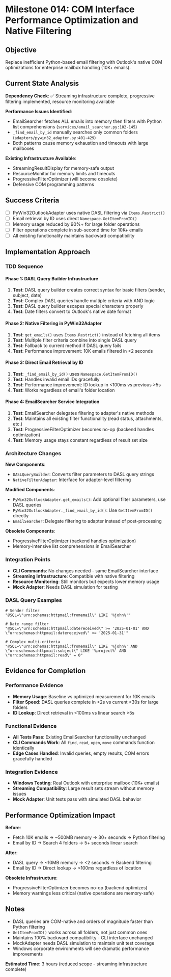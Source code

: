 # Milestone 014: COM Interface Performance Optimization and Native Filtering

## Objective
Replace inefficient Python-based email filtering with Outlook's native COM optimizations for enterprise mailbox handling (10K+ emails).

## Current State Analysis
**Dependency Check**: ✅ Streaming infrastructure complete, progressive filtering implemented, resource monitoring available

**Performance Issues Identified**:
- EmailSearcher fetches ALL emails into memory then filters with Python list comprehensions (`services/email_searcher.py:102-145`)
- `_find_email_by_id` manually searches only common folders (`adapters/pywin32_adapter.py:401-429`)
- Both patterns cause memory exhaustion and timeouts with large mailboxes

**Existing Infrastructure Available**:
- StreamingResultDisplay for memory-safe output
- ResourceMonitor for memory limits and timeouts
- ProgressiveFilterOptimizer (will become obsolete)
- Defensive COM programming patterns

## Success Criteria
- [ ] PyWin32OutlookAdapter uses native DASL filtering via `Items.Restrict()`
- [ ] Email retrieval by ID uses direct `Namespace.GetItemFromID()`
- [ ] Memory usage reduced by 90%+ for large folder operations
- [ ] Filter operations complete in sub-second time for 10K+ emails
- [ ] All existing functionality maintains backward compatibility

## Implementation Approach

### TDD Sequence

#### Phase 1: DASL Query Builder Infrastructure
1. **Test**: DASL query builder creates correct syntax for basic filters (sender, subject, date)
2. **Test**: Complex DASL queries handle multiple criteria with AND logic
3. **Test**: DASL query builder escapes special characters properly
4. **Test**: Date filters convert to Outlook's native date format

#### Phase 2: Native Filtering in PyWin32Adapter
1. **Test**: `get_emails()` uses `Items.Restrict()` instead of fetching all items
2. **Test**: Multiple filter criteria combine into single DASL query
3. **Test**: Fallback to current method if DASL query fails
4. **Test**: Performance improvement: 10K emails filtered in <2 seconds

#### Phase 3: Direct Email Retrieval by ID
1. **Test**: `_find_email_by_id()` uses `Namespace.GetItemFromID()` 
2. **Test**: Handles invalid email IDs gracefully
3. **Test**: Performance improvement: ID lookup in <100ms vs previous >5s
4. **Test**: Works regardless of email's folder location

#### Phase 4: EmailSearcher Service Integration
1. **Test**: EmailSearcher delegates filtering to adapter's native methods
2. **Test**: Maintains all existing filter functionality (read status, attachments, etc.)
3. **Test**: ProgressiveFilterOptimizer becomes no-op (backend handles optimization)
4. **Test**: Memory usage stays constant regardless of result set size

### Architecture Changes

**New Components**:
- `DASLQueryBuilder`: Converts filter parameters to DASL query strings
- `NativeFilterAdapter`: Interface for adapter-level filtering

**Modified Components**:
- `PyWin32OutlookAdapter.get_emails()`: Add optional filter parameters, use DASL queries
- `PyWin32OutlookAdapter._find_email_by_id()`: Use `GetItemFromID()` directly
- `EmailSearcher`: Delegate filtering to adapter instead of post-processing

**Obsolete Components**:
- ProgressiveFilterOptimizer (backend handles optimization)
- Memory-intensive list comprehensions in EmailSearcher

### Integration Points
- **CLI Commands**: No changes needed - same EmailSearcher interface
- **Streaming Infrastructure**: Compatible with native filtering
- **Resource Monitoring**: Still monitors but expects lower memory usage
- **Mock Adapter**: Needs DASL simulation for testing

### DASL Query Examples
```
# Sender filter
"@SQL=\"urn:schemas:httpmail:fromemail\" LIKE '%john%'"

# Date range filter  
"@SQL=\"urn:schemas:httpmail:datereceived\" >= '2025-01-01' AND \"urn:schemas:httpmail:datereceived\" <= '2025-01-31'"

# Complex multi-criteria
"@SQL=\"urn:schemas:httpmail:fromemail\" LIKE '%john%' AND \"urn:schemas:httpmail:subject\" LIKE '%project%' AND \"urn:schemas:httpmail:read\" = 0"
```

## Evidence for Completion

### Performance Evidence
- **Memory Usage**: Baseline vs optimized measurement for 10K emails
- **Filter Speed**: DASL queries complete in <2s vs current >30s for large folders
- **ID Lookup**: Direct retrieval in <100ms vs linear search >5s

### Functional Evidence
- **All Tests Pass**: Existing EmailSearcher functionality unchanged
- **CLI Commands Work**: All `find`, `read`, `open`, `move` commands function identically
- **Edge Cases Handled**: Invalid queries, empty results, COM errors gracefully handled

### Integration Evidence
- **Windows Testing**: Real Outlook with enterprise mailbox (10K+ emails)
- **Streaming Compatibility**: Large result sets stream without memory issues
- **Mock Adapter**: Unit tests pass with simulated DASL behavior

## Performance Optimization Impact

**Before**: 
- Fetch 10K emails → ~500MB memory → 30+ seconds → Python filtering
- Email by ID → Search 4 folders → 5+ seconds linear search

**After**:
- DASL query → ~10MB memory → <2 seconds → Backend filtering  
- Email by ID → Direct lookup → <100ms regardless of location

**Obsolete Infrastructure**:
- ProgressiveFilterOptimizer becomes no-op (backend optimizes)
- Memory warnings less critical (native operations are memory-safe)

## Notes
- DASL queries are COM-native and orders of magnitude faster than Python filtering
- `GetItemFromID()` works across all folders, not just common ones
- Maintains 100% backward compatibility - CLI interface unchanged
- MockAdapter needs DASL simulation to maintain unit test coverage
- Windows corporate environments will see dramatic performance improvements

**Estimated Time**: 3 hours (reduced scope - streaming infrastructure complete)